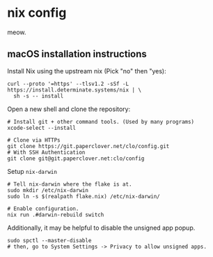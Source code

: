 # nix config

meow.

## macOS installation instructions

Install Nix using the upstream nix (Pick "no" then "yes):

```
curl --proto '=https' --tlsv1.2 -sSf -L https://install.determinate.systems/nix | \
  sh -s -- install
```

Open a new shell and clone the repository:

```
# Install git + other command tools. (Used by many programs)
xcode-select --install

# Clone via HTTPs
git clone https://git.paperclover.net/clo/config.git
# With SSH Authentication
git clone git@git.paperclover.net:clo/config
```

Setup `nix-darwin`
```
# Tell nix-darwin where the flake is at.
sudo mkdir /etc/nix-darwin
sudo ln -s $(realpath flake.nix) /etc/nix-darwin/

# Enable configuration.
nix run .#darwin-rebuild switch
```

Additionally, it may be helpful to disable the unsigned app popup.
```
sudo spctl --master-disable
# then, go to System Settings -> Privacy to allow unsigned apps.
```
